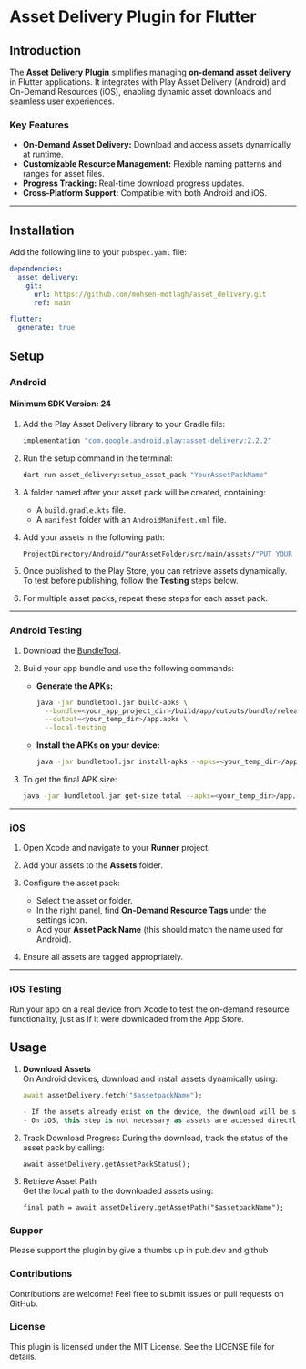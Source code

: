 # Asset Delivery Plugin for Flutter

## Introduction

The **Asset Delivery Plugin** simplifies managing **on-demand asset delivery** in Flutter applications. It integrates with Play Asset Delivery (Android) and On-Demand Resources (iOS), enabling dynamic asset downloads and seamless user experiences.

### Key Features
- **On-Demand Asset Delivery:** Download and access assets dynamically at runtime.
- **Customizable Resource Management:** Flexible naming patterns and ranges for asset files.
- **Progress Tracking:** Real-time download progress updates.
- **Cross-Platform Support:** Compatible with both Android and iOS.

---

## Installation

Add the following line to your `pubspec.yaml` file:
```yaml
dependencies:
  asset_delivery: 
    git:
      url: https://github.com/mohsen-motlagh/asset_delivery.git
      ref: main

flutter:
  generate: true      
```

## Setup

### Android

#### Minimum SDK Version: 24

1. Add the Play Asset Delivery library to your Gradle file:
    ```gradle
    implementation "com.google.android.play:asset-delivery:2.2.2"
    ```

2. Run the setup command in the terminal:
    ```bash
    dart run asset_delivery:setup_asset_pack "YourAssetPackName"
    ```

3. A folder named after your asset pack will be created, containing:
    - A `build.gradle.kts` file.
    - A `manifest` folder with an `AndroidManifest.xml` file.

4. Add your assets in the following path:
    ```bash
    ProjectDirectory/Android/YourAssetFolder/src/main/assets/"PUT YOUR ASSETS IN THIS DIRECTORY"
    ```

5. Once published to the Play Store, you can retrieve assets dynamically. To test before publishing, follow the **Testing** steps below.

6. For multiple asset packs, repeat these steps for each asset pack.

---

### Android Testing

1. Download the [BundleTool](https://github.com/google/bundletool/releases).

2. Build your app bundle and use the following commands:

    - **Generate the APKs:**
        ```bash
        java -jar bundletool.jar build-apks \
          --bundle=<your_app_project_dir>/build/app/outputs/bundle/release/app-release.aab \
          --output=<your_temp_dir>/app.apks \
          --local-testing
        ```

    - **Install the APKs on your device:**
        ```bash
        java -jar bundletool.jar install-apks --apks=<your_temp_dir>/app.apks
        ```

3. To get the final APK size:
    ```bash
    java -jar bundletool.jar get-size total --apks=<your_temp_dir>/app.apks --dimensions=SDK
    ```

---

### iOS

1. Open Xcode and navigate to your **Runner** project.

2. Add your assets to the **Assets** folder.

3. Configure the asset pack:
    - Select the asset or folder.
    - In the right panel, find **On-Demand Resource Tags** under the settings icon.
    - Add your **Asset Pack Name** (this should match the name used for Android).

4. Ensure all assets are tagged appropriately.

---

### iOS Testing

Run your app on a real device from Xcode to test the on-demand resource functionality, just as if it were downloaded from the App Store.

## Usage

1. **Download Assets**  
   On Android devices, download and install assets dynamically using:  
   ```dart
   await assetDelivery.fetch("$assetpackName");

   - If the assets already exist on the device, the download will be skipped automatically.
   - On iOS, this step is not necessary as assets are accessed directly.

2. Track Download Progress
    During the download, track the status of the asset pack by calling:
    ```
    await assetDelivery.getAssetPackStatus();
    ```

3. Retrieve Asset Path    
    Get the local path to the downloaded assets using:
    ```
    final path = await assetDelivery.getAssetPath("$assetpackName");
    ```

### Suppor
Please support the plugin by give a thumbs up in pub.dev and github

### Contributions
Contributions are welcome! Feel free to submit issues or pull requests on GitHub.

### License
This plugin is licensed under the MIT License. See the LICENSE file for details.